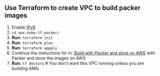 
## Use Terraform to create VPC to build packer images


1. Enable [IPv6](https://github.com/dvogt/aws-kube-sandbox/tree/main?tab=readme-ov-file#about-ipv6-in-this-environment)
2. `cd aws-kube-tf-packer/`
3. **Run:** `terraform init`
4. **Run:** `terraform plan`
4. **Run:** `terraform appply`
5. Continue the instuctions for in: [Build with Packer and store on AWS](https://github.com/dvogt/aws-kube-sandbox/tree/main/aws-kube-ansible-builds#build-with-packer-and-store-on-aws) with Packer and store the images on AWS
7. **Run:** `tf destory` # You don't want this VPC running unless you are building AMIs
